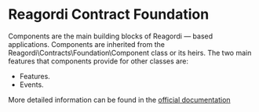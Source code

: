 # Reagordi Contract Foundation

Components are the main building blocks of Reagordi — based applications. Components are inherited from the Reagordi\Contracts\Foundation\Component class or its heirs. The two main features that components provide for other classes are:

* Features.
* Events.

More detailed information can be found in the [official documentation](https://dev.reagordi.com/contract/foundation)
